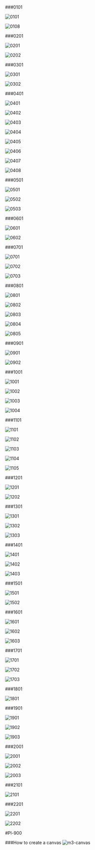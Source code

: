 ###0101

![0101](Evidencia/0101.PNG)

![0108](Evidencia/0108.PNG)

###0201

![0201](Evidencia/0201.PNG)

![0202](Evidencia/0202.PNG)

###0301

![0301](Evidencia/0301.PNG)

![0302](Evidencia/0302.PNG)

###0401

![0401](Evidencia/0401.PNG)

![0402](Evidencia/0402.PNG)

![0403](Evidencia/0403.PNG)

![0404](Evidencia/0404.PNG)

![0405](Evidencia/0405.PNG)

![0406](Evidencia/0406.PNG)

![0407](Evidencia/0407.PNG)

![0408](Evidencia/0408.PNG)

###0501

![0501](Evidencia/0501.PNG)

![0502](Evidencia/0502.PNG)

![0503](Evidencia/0503.PNG)

###0601

![0601](Evidencia/0601.PNG)

![0602](Evidencia/0602.PNG)

###0701

![0701](Evidencia/0701.PNG)

![0702](Evidencia/0702.PNG)

![0703](Evidencia/0703.PNG)

###0801

![0801](Evidencia/0801.PNG)

![0802](Evidencia/0802.PNG)

![0803](Evidencia/0803.PNG)

![0804](Evidencia/0804.PNG)

![0805](Evidencia/0805.PNG)

###0901

![0901](Evidencia/0901.PNG)

![0902](Evidencia/0902.PNG)

###1001

![1001](Evidencia/1001.PNG)

![1002](Evidencia/1002.PNG)

![1003](Evidencia/1003.PNG)

![1004](Evidencia/1004.PNG)

###1101

![1101](Evidencia/1101.PNG)

![1102](Evidencia/1102.PNG)

![1103](Evidencia/1103.PNG)

![1104](Evidencia/1104.PNG)

![1105](Evidencia/1105.PNG)

###1201

![1201](Evidencia/1201.PNG)

![1202](Evidencia/1202.PNG)

###1301

![1301](Evidencia/1301.PNG)

![1302](Evidencia/1302.PNG)

![1303](Evidencia/1303.PNG)

###1401

![1401](Evidencia/1401.PNG)

![1402](Evidencia/1402.PNG)

![1403](Evidencia/1403.PNG)

###1501

![1501](Evidencia/1501.PNG)

![1502](Evidencia/1502.PNG)

###1601

![1601](Evidencia/1601.PNG)

![1602](Evidencia/1602.PNG)

![1603](Evidencia/1603.PNG)

###1701

![1701](Evidencia/1701.PNG)

![1702](Evidencia/1702.PNG)

![1703](Evidencia/1703.PNG)

###1801

![1801](Evidencia/1801.PNG)

###1901

![1901](Evidencia/1901.PNG)

![1902](Evidencia/1902.PNG)

![1903](Evidencia/1903.PNG)

###2001

![2001](Evidencia/2001.PNG)

![2002](Evidencia/2002.PNG)

![2003](Evidencia/2003.PNG)

###2101

![2101](Evidencia/2101.PNG)

###2201

![2201](Evidencia/2201.PNG)

![2202](Evidencia/2202.PNG)

#Pl-900

###How to create a canvas
![m3-canvas](Evidencia/Pl-900PowerPlatformFund/m3-canvas.png)
